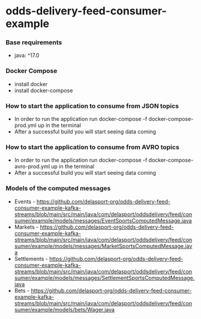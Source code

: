 # odds-delivery-feed-consumer-example

### Base requirements
* java: ^17.0

### Docker Compose
* install docker
* install docker-compose

### How to start the application to consume from JSON topics
* In order to run the application run docker-compose -f docker-compose-prod.yml up in the terminal
* After a successful build you will start seeing data coming 

### How to start the application to consume from AVRO topics
* In order to run the application run docker-compose -f docker-compose-avro-prod.yml up in the terminal
* After a successful build you will start seeing data coming 

### Models of the computed messages

* Events - https://github.com/delasport-org/odds-delivery-feed-consumer-example-kafka-streams/blob/main/src/main/java/com/delasport/oddsdelivery/feed/consumer/example/models/messages/EventSportsComputedMessage.java
* Markets - https://github.com/delasport-org/odds-delivery-feed-consumer-example-kafka-streams/blob/main/src/main/java/com/delasport/oddsdelivery/feed/consumer/example/models/messages/MarketSportsComputedMessage.java
* Settlements - https://github.com/delasport-org/odds-delivery-feed-consumer-example-kafka-streams/blob/main/src/main/java/com/delasport/oddsdelivery/feed/consumer/example/models/messages/SettlementSportsComputedMessage.java
* Bets - https://github.com/delasport-org/odds-delivery-feed-consumer-example-kafka-streams/blob/main/src/main/java/com/delasport/oddsdelivery/feed/consumer/example/models/bets/Wager.java